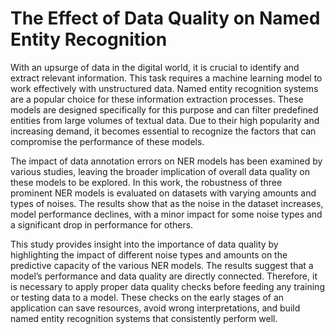 # The Effect of Data Quality on Named Entity Recognition

With an upsurge of data in the digital world, it is crucial to identify and extract relevant information. This task requires a machine learning model to work effectively with unstructured data. Named entity recognition systems are a popular choice for these information extraction processes. These models are designed specifically for this purpose and can filter predefined entities from large volumes of textual data. Due to their high popularity and increasing demand, it becomes essential to recognize the factors that can compromise the performance of these models.

The impact of data annotation errors on NER models has been examined by various studies, leaving the broader implication of overall data quality on these models to be explored. In this work, the robustness of three prominent NER models is evaluated on datasets with varying amounts and types of noises. The results show that as the noise in the dataset increases, model performance declines, with a minor impact for some noise types and a significant drop in performance for others.

This study provides insight into the importance of data quality by highlighting the impact of different noise types and amounts on the predictive capacity of the various NER models. The results suggest that a model’s performance and data quality are directly connected. Therefore, it is necessary to apply proper data quality checks before feeding any training or testing data to a model. These checks on the early stages of an application can save resources, avoid wrong interpretations, and build named entity recognition systems that consistently perform well.